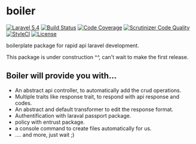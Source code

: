 # boiler

[![Laravel 5.4](https://img.shields.io/badge/Laravel-5.4-orange.svg)](http://laravel.com)
[![Build Status](https://scrutinizer-ci.com/g/yakuzan/boiler/badges/build.png?b=master)](https://scrutinizer-ci.com/g/yakuzan/boiler/build-status/master)
[![Code Coverage](https://scrutinizer-ci.com/g/yakuzan/boiler/badges/coverage.png?b=master)](https://scrutinizer-ci.com/g/yakuzan/boiler/?branch=master)
[![Scrutinizer Code Quality](https://scrutinizer-ci.com/g/yakuzan/boiler/badges/quality-score.png?b=master)](https://scrutinizer-ci.com/g/yakuzan/boiler/?branch=master)
[![StyleCI](https://styleci.io/repos/88533666/shield?style=flat)](https://styleci.io/repos/88533666/shield?style=flat)
[![License](https://img.shields.io/github/license/mashape/apistatus.svg)](https://github.com/yakuzan/boiler)

boilerplate package for rapid api laravel development.

This package is under construction ^^, can't wait to make the first release.

## Boiler will provide you with...
* An abstract api controller, to automatically add the crud operations.
* Multiple traits like response trait, to respond with api response and codes.
* An abstract and default transformer to edit the response format.
* Authentification with laraval passport package.
* policy with entrust package.
* a console command to create files automatically for us.
* .... and more, just wait ;)
